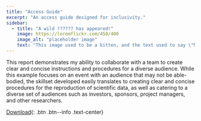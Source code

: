 ```yaml
---
title: "Access Guide"
excerpt: "An access guide designed for inclusivity."
sidebar:
  - title: "A wild ?????? has appeared!"
    image: https://loremflickr.com/450/400
    image_alt: "placeholder image"
    text: "This image used to be a kitten, and the text used to say \"Meow\", but then the kitten-generator broke. The image still might be a kitten, but it's no longer a guarantee."
---
```


This report demonstrates my ability to collaborate with a team to create clear and concise instructions and procedures for a diverse audience. While this example focuses on an event with an audience that may not be able-bodied, the skillset developed easily translates to creating clear and concise procedures for the reproduction of scientific data, as well as catering to a diverse set of audiences such as investors, sponsors, project managers, and other researchers.

[Download](/assets/en319/access.docx){: .btn .btn--info .text-center}
